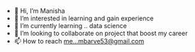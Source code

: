- 👋 Hi, I’m Manisha
- 👀 I’m interested in learning and gain experience 
- 🌱 I’m currently learning .. data science
- 💞️ I’m looking to collaborate on project that boost my career 
- 📫 How to reach me...mbarve53@gmail.com

<!---
Manisha is a ✨ special ✨ repository because its `README.md` (this file) appears on your GitHub profile.
You can click the Preview link to take a look at your changes.
--->
